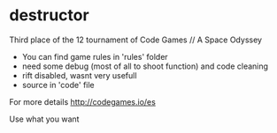 # destructor
Third place of the 12 tournament of Code Games // A Space Odyssey

* You can find game rules in 'rules' folder
* need some debug (most of all to shoot function) and code cleaning
* rift disabled, wasnt very usefull
* source in 'code' file 

For more details http://codegames.io/es

Use what you want
